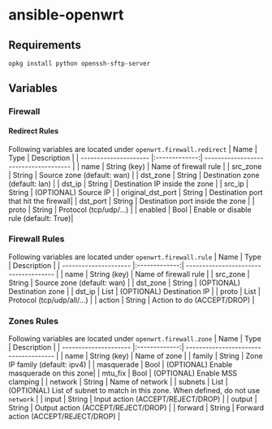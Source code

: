 # ansible-openwrt
## Requirements
`opkg install python openssh-sftp-server`

## Variables
### Firewall
#### Redirect Rules
Following variables are located under `openwrt.firewall.redirect`
| Name                  | Type          | Description                           |
| --------------------- |:-------------:| ------------------------------------- |
| name                  | String (key)  | Name of firewall rule                 |
| src_zone              | String        | Source zone (default: wan)            |
| dst_zone              | String        | Destination zone (default: lan)       |
| dst_ip                | String        | Destination IP inside the zone        |
| src_ip                | String        | (OPTIONAL) Source IP                  |
| original_dst_port     | String        | Destination port that hit the firewall|
| dst_port              | String        | Destination port inside the zone      |
| proto                 | String        | Protocol (tcp/udp/...)                |
| enabled               | Bool          | Enable or disable rule (default: True)|

### Firewall Rules
Following variables are located under `openwrt.firewall.rule`
| Name                  | Type          | Description                           |
| --------------------- |:-------------:| ------------------------------------- |
| name                  | String (key)  | Name of firewall rule                 |
| src_zone              | String        | Source zone (default: wan)            |
| dst_zone              | String        | (OPTIONAL) Destination zone           |
| dst_ip                | List          | (OPTIONAL) Destination IP             |
| proto                 | List          | Protocol (tcp/udp/all/...)            |
| action                | String        | Action to do (ACCEPT/DROP)            |

### Zones Rules
Following variables are located under `openwrt.firewall.zone`
| Name                  | Type          | Description                           |
| --------------------- |:-------------:| ------------------------------------- |
| name                  | String (key)  | Name of zone                          |
| family                | String        | Zone IP family (default: ipv4)        |
| masquerade            | Bool          | (OPTIONAL) Enable masquerade on this zone|
| mtu_fix               | Bool          | (OPTIONAL) Enable MSS clamping        |
| network               | String        | Name of network                       |
| subnets               | List          | (OPTIONAL) List of subnet to match in this zone. When defined, do not use `network` |
| input                 | String        | Input action (ACCEPT/REJECT/DROP)     |
| output                | String        | Output action (ACCEPT/REJECT/DROP)    |
| forward               | String        | Forward action (ACCEPT/REJECT/DROP)   |
